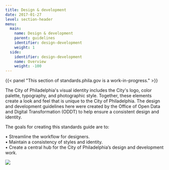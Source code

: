 ```yaml
---
title: Design & development
date: 2017-01-27
level: section-header
menu:
  main:
    name: Design & development
    parent: guidelines
    identifier: design-development
    weight: 1
  side:
    identifier: design-development
    name: Overview
    weight: -100
---
```


{{< panel "This section of standards.phila.gov is a work-in-progress." >}}

The City of Philadelphia's visual identity includes the City's logo, color palette, typography, and photographic style. Together, these elements create a look and feel that is unique to the City of Philadelphia. The design and development guidelines here were created by the Office of Open Data and Digital Transformation (ODDT) to help ensure a consistent design and identity.

The goals for creating this standards guide are to:

• Streamline the workflow for designers.  
• Maintain a consistency of styles and identity.  
• Create a central hub for the City of Philadelphia’s design and development work.


![](/standards/img/design-dev-overview.jpg)
